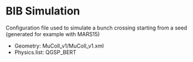 # BIB Simulation

Configuration file used to simulate a bunch crossing starting from a seed (generated for example with MARS15)

- Geometry: MuColl_v1/MuColl_v1.xml 
- Physics.list: QGSP_BERT


